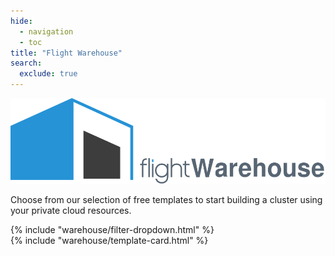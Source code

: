 ```yaml
---
hide:
  - navigation
  - toc
title: "Flight Warehouse"
search:
  exclude: true
---
```


<script src="https://kit.fontawesome.com/5d76af6daa.js" crossorigin="anonymous"></script>
<script src="../javascripts/warehouse.js"></script>

<div class="no-tabs full-width-container">
  <div class="warehouse-header warehouse-main-header">
    <img
      alt="Flight Warehouse"
      class="template-icon"
      src="../assets/images/warehouse.svg"
    >
    <p class="warehouse-tagline tagline">
      Choose from our selection of free templates to start building a cluster using your private cloud resources.
    </p>
  </div>
  <div class="filter-bar">
    {% include "warehouse/filter-dropdown.html" %}
  </div>
</div>
<div id="warehouse">
  {% include "warehouse/template-card.html" %}
</div>
<h1></h1>
